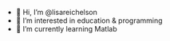 - 👋 Hi, I’m @lisareichelson
- 👀 I’m interested in education & programming
- 🌱 I’m currently learning Matlab

<!---
lisareichelson/lisareichelson is a ✨ special ✨ repository because its `README.md` (this file) appears on your GitHub profile.
You can click the Preview link to take a look at your changes.
--->
